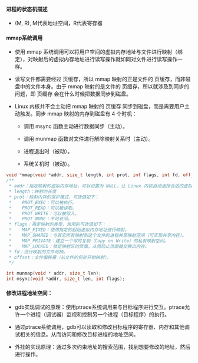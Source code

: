 #### 进程的状态机描述

- (M, R), M代表地址空间，R代表寄存器

#### mmap系统调用

- 使用 mmap 系统调用可以将用户空间的虚拟内存地址与文件进行映射（绑定），对映射后的虚拟内存地址进行读写操作就如同对文件进行读写操作一样。

- 读写文件都需要经过 页缓存，所以 mmap 映射的正是文件的 页缓存，而非磁盘中的文件本身。由于 mmap 映射的是文件的 页缓存，所以就涉及到同步的问题，即 页缓存 会在什么时候把数据同步到磁盘。

- Linux 内核并不会主动把 mmap 映射的 页缓存 同步到磁盘，而是需要用户主动触发。同步 mmap 映射的内存到磁盘有 4 个时机：

  - 调用 msync 函数主动进行数据同步（主动）。
  
  - 调用 munmap 函数对文件进行解除映射关系时（主动）。
  
  - 进程退出时（被动）。
  
  - 系统关机时（被动）。

```cpp
void *mmap(void *addr, size_t length, int prot, int flags, int fd, off_t offset);
/**
 * addr：指定映射的虚拟内存地址，可以设置为 NULL，让 Linux 内核自动选择合适的虚拟内存
 * length：映射的长度
 * prot：映射内存的保护模式，可选值如下：
 *    PROT_EXEC：可以被执行。
 *    PROT_READ：可以被读取。
 *    PROT_WRITE：可以被写入。
 *    PROT_NONE：不可访问。
 * flags：指定映射的类型，常用的可选值如下：
 *    MAP_FIXED：使用指定的起始虚拟内存地址进行映射。
 *    MAP_SHARED：与其它所有映射到这个文件的进程共享映射空间（可实现共享内存）。
 *    MAP_PRIVATE：建立一个写时复制（Copy on Write）的私有映射空间。
 *    MAP_LOCKED：锁定映射区的页面，从而防止页面被交换出内存。
 * fd：进行映射的文件句柄。
 * offset：文件偏移量（从文件的何处开始映射）。
 */

int munmap(void * addr, size_t len);
int msync(void *addr, size_t len, int flags);
```

#### 修改进程地址空间：

- gdb实现调试的原理：使用ptrace系统调用来与目标程序进行交互。ptrace允许一个进程（调试器）监视和控制另一个进程（目标程序）的执行。

- 通过ptrace系统调用，gdb可以读取和修改目标程序的寄存器、内存和其他调试相关的信息。从而访问和修改目标进程的地址空间。

- 外挂的实现原理：通过多次约束地址的搜索范围，找到想要修改的地址，然后进行操作。